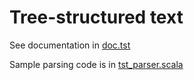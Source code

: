 # Tree-structured text

See documentation in [doc.tst](doc.tst)

Sample parsing code is in [tst_parser.scala](tst_parser.scala)

